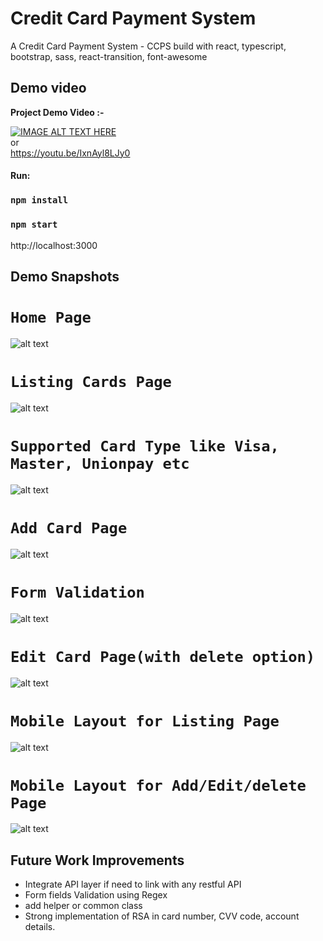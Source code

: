 # Credit Card Payment System

A Credit Card Payment System - CCPS build with react, typescript, bootstrap, sass, react-transition, font-awesome

## Demo video


**Project Demo Video :-**

[![IMAGE ALT TEXT HERE](snapshot2_1.png)](https://youtu.be/IxnAyl8LJy0) \
or\
https://youtu.be/IxnAyl8LJy0

#### Run:

### `npm install`

### `npm start`

http://localhost:3000

## Demo Snapshots

# `Home Page`

![alt text](snapshot1.png)

# `Listing Cards Page`

![alt text](snapshot2.png)

# `Supported Card Type like Visa, Master, Unionpay etc`

![alt text](snapshot2_1.png)

# `Add Card Page`

![alt text](snapshot3.png)

# `Form Validation`

![alt text](snapshot4.png)

# `Edit Card Page(with delete option)`

![alt text](snapshot5.png)

# `Mobile Layout for Listing Page`

![alt text](mobile_snap1.png)

# `Mobile Layout for Add/Edit/delete Page`

![alt text](mobile_snap2.png)

## Future Work Improvements

- Integrate API layer if need to link with any restful API
- Form fields Validation using Regex
- add helper or common class
- Strong implementation of RSA in card number, CVV code, account details.

